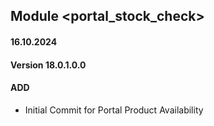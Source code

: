 ## Module <portal_stock_check>

#### 16.10.2024
#### Version 18.0.1.0.0
#### ADD
- Initial Commit for Portal Product Availability
